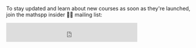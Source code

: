 To stay updated and learn about new courses as soon as they're launched, join the mathspp insider 🐍🚀 mailing list:

<iframe src="https://embeds.beehiiv.com/a1f06944-033c-42f6-b836-db0a2a1b49c9?slim=true" data-test-id="beehiiv-embed" height="52" frameborder="0" scrolling="no" style="margin: auto; border-radius: 0px !important; background-color: transparent; width: 70%;"></iframe>
